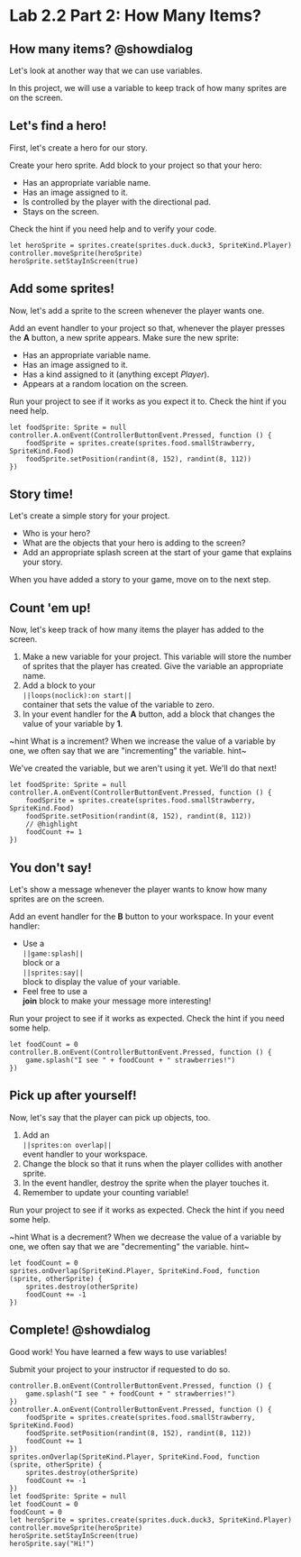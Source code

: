 # Lab 2.2 Part 2: How Many Items?

## How many items? @showdialog

Let's look at another way that we can use variables.

In this project, we will use a variable to keep track of how many sprites
are on the screen.

## Let's find a hero!

First, let's create a hero for our story.

Create your hero sprite. Add block to your project so that your hero:

-    Has an appropriate variable name.
-    Has an image assigned to it.
-    Is controlled by the player with the directional pad.
-    Stays on the screen.

Check the hint if you need help and to verify your code.

```blocks
let heroSprite = sprites.create(sprites.duck.duck3, SpriteKind.Player)
controller.moveSprite(heroSprite)
heroSprite.setStayInScreen(true)
```

## Add some sprites!

Now, let's add a sprite to the screen whenever the player wants one.

Add an event handler to your project so that, whenever the player
presses the **A** button, a new sprite appears. Make sure the new sprite:

-    Has an appropriate variable name.
-    Has an image assigned to it.
-    Has a kind assigned to it (anything except *Player*).
-    Appears at a random location on the screen.

Run your project to see if it works as you expect it to.
Check the hint if you need help.

```blocks
let foodSprite: Sprite = null
controller.A.onEvent(ControllerButtonEvent.Pressed, function () {
    foodSprite = sprites.create(sprites.food.smallStrawberry, SpriteKind.Food)
    foodSprite.setPosition(randint(8, 152), randint(8, 112))
})
```

## Story time!

Let's create a simple story for your project.

-    Who is your hero?
-    What are the objects that your hero is adding to the screen?
-    Add an appropriate splash screen at the start of your game
that explains your story.

When you have added a story to your game, move on to the next step.

## Count 'em up!

Now, let's keep track of how many items the player has added to the screen.

1.   Make a new variable for your project. This variable will store
the number of sprites that the player has created. Give the variable
an appropriate name.
1.   Add a block to your   
``||loops(noclick):on start||``   
container that sets
the value of the variable to zero.
1.   In your event handler for the **A** button, add a block that changes
the value of your variable by **1**.

~hint What is a increment?
When we increase the value of a variable by one, we often say that we are
"incrementing" the variable.
hint~

We've created the variable, but we aren't using it yet. We'll do that next!

```blocks
let foodSprite: Sprite = null
controller.A.onEvent(ControllerButtonEvent.Pressed, function () {
    foodSprite = sprites.create(sprites.food.smallStrawberry, SpriteKind.Food)
    foodSprite.setPosition(randint(8, 152), randint(8, 112))
    // @highlight
    foodCount += 1
})
```

## You don't say!

Let's show a message whenever the player wants to know how many sprites
are on the screen.

Add an event handler for the **B** button to your workspace.
In your event handler:

-    Use a   
``||game:splash||``   
block or a   
``||sprites:say||``   
block to display the value of your variable.
-    Feel free to use a   
**join** block to make your message more interesting!

Run your project to see if it works as expected.
Check the hint if you need some help.

```blocks
let foodCount = 0
controller.B.onEvent(ControllerButtonEvent.Pressed, function () {
    game.splash("I see " + foodCount + " strawberries!")
})
```

## Pick up after yourself!

Now, let's say that the player can pick up objects, too.

1.   Add an   
``||sprites:on overlap||``   
event handler to your workspace.
1.   Change the block so that it runs when the player collides with another sprite.
1.   In the event handler, destroy the sprite when the player touches it.
1.   Remember to update your counting variable!

Run your project to see if it works as expected.
Check the hint if you need some help.

~hint What is a decrement?
When we decrease the value of a variable by one, we often say that we are
"decrementing" the variable.
hint~

```blocks
let foodCount = 0
sprites.onOverlap(SpriteKind.Player, SpriteKind.Food, function (sprite, otherSprite) {
    sprites.destroy(otherSprite)
    foodCount += -1
})
```

## Complete! @showdialog

Good work! You have learned a few ways to use variables!

Submit your project to your instructor if requested to do so.

```ghost
controller.B.onEvent(ControllerButtonEvent.Pressed, function () {
    game.splash("I see " + foodCount + " strawberries!")
})
controller.A.onEvent(ControllerButtonEvent.Pressed, function () {
    foodSprite = sprites.create(sprites.food.smallStrawberry, SpriteKind.Food)
    foodSprite.setPosition(randint(8, 152), randint(8, 112))
    foodCount += 1
})
sprites.onOverlap(SpriteKind.Player, SpriteKind.Food, function (sprite, otherSprite) {
    sprites.destroy(otherSprite)
    foodCount += -1
})
let foodSprite: Sprite = null
let foodCount = 0
foodCount = 0
let heroSprite = sprites.create(sprites.duck.duck3, SpriteKind.Player)
controller.moveSprite(heroSprite)
heroSprite.setStayInScreen(true)
heroSprite.say("Hi!")
```
